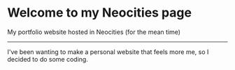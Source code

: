 # Welcome to my Neocities page
My portfolio website hosted in Neocities (for the mean time)

---
I've been wanting to make a personal website that feels more me, so I decided to do some coding.
